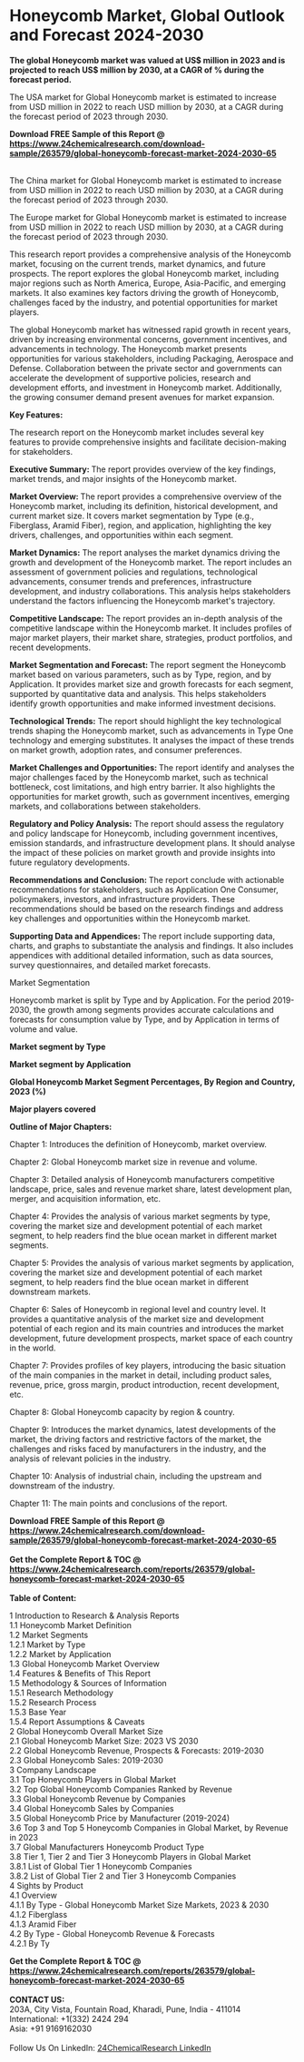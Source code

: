 <h1>Honeycomb Market, Global Outlook and Forecast 2024-2030</h1><p><strong>The global Honeycomb market was valued at US$ million in 2023 and is projected to reach US$ million by 2030, at a CAGR of % during the forecast period.</strong></p><p>
</p><p>The USA market for Global Honeycomb market is estimated to increase from USD million in 2022 to reach USD million by 2030, at a CAGR during the forecast period of 2023 through 2030.</p><div><b>Download FREE Sample of this Report @ 
            <a href="https://www.24chemicalresearch.com/download-sample/263579/global-honeycomb-forecast-market-2024-2030-65">
            https://www.24chemicalresearch.com/download-sample/263579/global-honeycomb-forecast-market-2024-2030-65</a></b></div><br><p>
</p><p>The China market for Global Honeycomb market is estimated to increase from USD million in 2022 to reach USD million by 2030, at a CAGR during the forecast period of 2023 through 2030.</p><p>
</p><p>The Europe market for Global Honeycomb market is estimated to increase from USD million in 2022 to reach USD million by 2030, at a CAGR during the forecast period of 2023 through 2030.</p><p>
</p><p>This research report provides a comprehensive analysis of the Honeycomb market, focusing on the current trends, market dynamics, and future prospects. The report explores the global Honeycomb market, including major regions such as North America, Europe, Asia-Pacific, and emerging markets. It also examines key factors driving the growth of Honeycomb, challenges faced by the industry, and potential opportunities for market players.</p><p>
The global Honeycomb market has witnessed rapid growth in recent years, driven by increasing environmental concerns, government incentives, and advancements in technology. The Honeycomb market presents opportunities for various stakeholders, including Packaging, Aerospace and Defense. Collaboration between the private sector and governments can accelerate the development of supportive policies, research and development efforts, and investment in Honeycomb market. Additionally, the growing consumer demand present avenues for market expansion.</p><p>
<strong>Key Features:</strong></p><p>
The research report on the Honeycomb market includes several key features to provide comprehensive insights and facilitate decision-making for stakeholders.</p><p>
<strong>Executive Summary: </strong>The report provides overview of the key findings, market trends, and major insights of the Honeycomb market.</p><p>
<strong>Market Overview: </strong>The report provides a comprehensive overview of the Honeycomb market, including its definition, historical development, and current market size. It covers market segmentation by Type (e.g., Fiberglass, Aramid Fiber), region, and application, highlighting the key drivers, challenges, and opportunities within each segment.</p><p>
<strong>Market Dynamics:</strong> The report analyses the market dynamics driving the growth and development of the Honeycomb market. The report includes an assessment of government policies and regulations, technological advancements, consumer trends and preferences, infrastructure development, and industry collaborations. This analysis helps stakeholders understand the factors influencing the Honeycomb market's trajectory.</p><p>
<strong>Competitive Landscape:</strong> The report provides an in-depth analysis of the competitive landscape within the Honeycomb market. It includes profiles of major market players, their market share, strategies, product portfolios, and recent developments.</p><p>
<strong>Market Segmentation and Forecast: </strong>The report segment the Honeycomb market based on various parameters, such as by Type, region, and by Application. It provides market size and growth forecasts for each segment, supported by quantitative data and analysis. This helps stakeholders identify growth opportunities and make informed investment decisions.</p><p>
<strong>Technological Trends:</strong> The report should highlight the key technological trends shaping the Honeycomb market, such as advancements in Type One technology and emerging substitutes. It analyses the impact of these trends on market growth, adoption rates, and consumer preferences.</p><p>
<strong>Market Challenges and Opportunities: </strong>The report identify and analyses the major challenges faced by the Honeycomb market, such as technical bottleneck, cost limitations, and high entry barrier. It also highlights the opportunities for market growth, such as government incentives, emerging markets, and collaborations between stakeholders.</p><p>
<strong>Regulatory and Policy Analysis:</strong> The report should assess the regulatory and policy landscape for Honeycomb, including government incentives, emission standards, and infrastructure development plans. It should analyse the impact of these policies on market growth and provide insights into future regulatory developments.</p><p>
<strong>Recommendations and Conclusion: </strong>The report conclude with actionable recommendations for stakeholders, such as Application One Consumer, policymakers, investors, and infrastructure providers. These recommendations should be based on the research findings and address key challenges and opportunities within the Honeycomb market.</p><p>
<strong>Supporting Data and Appendices: </strong>The report include supporting data, charts, and graphs to substantiate the analysis and findings. It also includes appendices with additional detailed information, such as data sources, survey questionnaires, and detailed market forecasts.</p><p>
Market Segmentation</p><p>
Honeycomb market is split by Type and by Application. For the period 2019-2030, the growth among segments provides accurate calculations and forecasts for consumption value by Type, and by Application in terms of volume and value.</p><p>
<strong>Market segment by Type</strong></p><p>
</p><p>
</p><p><strong>Market segment by Application</strong></p><p>
</p><p>
</p><p><strong>Global Honeycomb Market Segment Percentages, By Region and Country, 2023 (%)</strong></p><p>
</p><p>
</p><p></p><p>
</p><p><strong>Major players covered</strong></p><p>
</p><p>
</p><p><strong>Outline of Major Chapters:</strong></p><p>
Chapter 1: Introduces the definition of Honeycomb, market overview.</p><p>
Chapter 2: Global Honeycomb market size in revenue and volume.</p><p>
Chapter 3: Detailed analysis of Honeycomb manufacturers competitive landscape, price, sales and revenue market share, latest development plan, merger, and acquisition information, etc.</p><p>
Chapter 4: Provides the analysis of various market segments by type, covering the market size and development potential of each market segment, to help readers find the blue ocean market in different market segments.</p><p>
Chapter 5: Provides the analysis of various market segments by application, covering the market size and development potential of each market segment, to help readers find the blue ocean market in different downstream markets.</p><p>
Chapter 6: Sales of Honeycomb in regional level and country level. It provides a quantitative analysis of the market size and development potential of each region and its main countries and introduces the market development, future development prospects, market space of each country in the world.</p><p>
Chapter 7: Provides profiles of key players, introducing the basic situation of the main companies in the market in detail, including product sales, revenue, price, gross margin, product introduction, recent development, etc.</p><p>
Chapter 8: Global Honeycomb capacity by region &amp; country.</p><p>
Chapter 9: Introduces the market dynamics, latest developments of the market, the driving factors and restrictive factors of the market, the challenges and risks faced by manufacturers in the industry, and the analysis of relevant policies in the industry.</p><p>
Chapter 10: Analysis of industrial chain, including the upstream and downstream of the industry.</p><p>
Chapter 11: The main points and conclusions of the report.</p><div><b>Download FREE Sample of this Report @ 
            <a href="https://www.24chemicalresearch.com/download-sample/263579/global-honeycomb-forecast-market-2024-2030-65">
            https://www.24chemicalresearch.com/download-sample/263579/global-honeycomb-forecast-market-2024-2030-65</a></b></div><br><div><b>Get the Complete Report & TOC @ 
            <a href="https://www.24chemicalresearch.com/reports/263579/global-honeycomb-forecast-market-2024-2030-65">
            https://www.24chemicalresearch.com/reports/263579/global-honeycomb-forecast-market-2024-2030-65</a></b></div><br>
            <b>Table of Content:</b><p>1 Introduction to Research & Analysis Reports<br />
    1.1 Honeycomb Market Definition<br />
    1.2 Market Segments<br />
        1.2.1 Market by Type<br />
        1.2.2 Market by Application<br />
    1.3 Global Honeycomb Market Overview<br />
    1.4 Features & Benefits of This Report<br />
    1.5 Methodology & Sources of Information<br />
        1.5.1 Research Methodology<br />
        1.5.2 Research Process<br />
        1.5.3 Base Year<br />
        1.5.4 Report Assumptions & Caveats<br />
2 Global Honeycomb Overall Market Size<br />
    2.1 Global Honeycomb Market Size: 2023 VS 2030<br />
    2.2 Global Honeycomb Revenue, Prospects & Forecasts: 2019-2030<br />
    2.3 Global Honeycomb Sales: 2019-2030<br />
3 Company Landscape<br />
    3.1 Top Honeycomb Players in Global Market<br />
    3.2 Top Global Honeycomb Companies Ranked by Revenue<br />
    3.3 Global Honeycomb Revenue by Companies<br />
    3.4 Global Honeycomb Sales by Companies<br />
    3.5 Global Honeycomb Price by Manufacturer (2019-2024)<br />
    3.6 Top 3 and Top 5 Honeycomb Companies in Global Market, by Revenue in 2023<br />
    3.7 Global Manufacturers Honeycomb Product Type<br />
    3.8 Tier 1, Tier 2 and Tier 3 Honeycomb Players in Global Market<br />
        3.8.1 List of Global Tier 1 Honeycomb Companies<br />
        3.8.2 List of Global Tier 2 and Tier 3 Honeycomb Companies<br />
4 Sights by Product<br />
    4.1 Overview<br />
        4.1.1 By Type - Global Honeycomb Market Size Markets, 2023 & 2030<br />
        4.1.2 Fiberglass<br />
        4.1.3 Aramid Fiber<br />
    4.2 By Type - Global Honeycomb Revenue & Forecasts<br />
        4.2.1 By Ty</p><div><b>Get the Complete Report & TOC @ 
            <a href="https://www.24chemicalresearch.com/reports/263579/global-honeycomb-forecast-market-2024-2030-65">
            https://www.24chemicalresearch.com/reports/263579/global-honeycomb-forecast-market-2024-2030-65</a></b></div><br><b>CONTACT US:</b><br>
            203A, City Vista, Fountain Road, Kharadi, Pune, India - 411014<br>
            International: +1(332) 2424 294<br>
            Asia: +91 9169162030 <br><br>
            Follow Us On LinkedIn: <a href="https://www.linkedin.com/company/24chemicalresearch/">24ChemicalResearch LinkedIn</a>